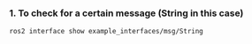 ### 1. To check for a certain message (String in this case) 
``` 
ros2 interface show example_interfaces/msg/String
  
